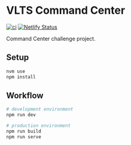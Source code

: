 # VLTS Command Center

[![ci](https://github.com/romelperez/vlts-command-center/workflows/ci/badge.svg)](https://github.com/romelperez/vlts-command-center/actions)
[![Netlify Status](https://api.netlify.com/api/v1/badges/3fb41dfd-20a8-4548-999b-60fd287f1fb0/deploy-status)](https://romelperez-vlts-command-center.netlify.app/)

Command Center challenge project.

## Setup

```bash
nvm use
npm install
```

## Workflow

```bash
# development environment
npm run dev

# production environment
npm run build
npm run serve
```
